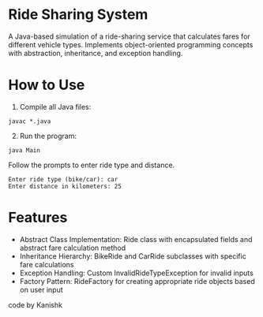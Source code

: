 # Ride Sharing System

A Java-based simulation of a ride-sharing service that calculates fares for different vehicle types. Implements object-oriented programming concepts with abstraction, inheritance, and exception handling.

# How to Use

1. Compile all Java files:
```
javac *.java
```
2. Run the program:
```
java Main
```
Follow the prompts to enter ride type and distance.
```
Enter ride type (bike/car): car
Enter distance in kilometers: 25
```
# Features
- Abstract Class Implementation: Ride class with encapsulated fields and abstract fare calculation method
- Inheritance Hierarchy: BikeRide and CarRide subclasses with specific fare calculations
- Exception Handling: Custom InvalidRideTypeException for invalid inputs
- Factory Pattern: RideFactory for creating appropriate ride objects based on user input

code by Kanishk

